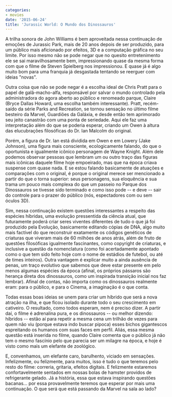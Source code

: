 ```yaml
---
categories:
- movies
date: '2015-06-24'
title: 'Jurassic World: O Mundo dos Dinossauros'
---
```


A trilha sonora de John Williams é bem aproveitada nessa continuação de emoções de Jurassic Park, mais de 20 anos depois de ser produzido, para um público mais aficionado por efeitos, 3D e a computação gráfica no seu limite. Por isso mesmo não se pode negar que no quesito entretenimento ele se sai maravilhosamente bem, impressionando quase da mesma forma com que o filme de Steven Spielberg nos impressionou. E quase já é algo muito bom para uma franquia já desgastada tentando se reerguer com ideias "novas".

Outra coisa que não se pode negar é a escolha ideal de Chris Pratt para o papel de galã-macho-alfa, responsável por salvar o mundo controlado pela administradora do agora aberto ao público e renomeado parque, Claire (Bryce Dallas Howard, uma escolha também interessante). Pratt, recém-saído da série Parks and Recreation, se tornou sensação no último filme besteiro da Marvel, Guardiões da Galáxia, e desde então tem aprimorado seu jeito canastrão com uma ponta de seriedade. Aqui ele faz uma interpretação além do que se poderia esperar, criando um Owen à altura das elucubrações filosóficas do Dr. Ian Malcolm do original.

Porém, a figura de Dr. Ian está dividida em Owen e em Lowery (Jake Johnson), uma figura mais consciente, ecologicamente falando, do que o oportunista e igualmente icônico personagem de Wayne Knight. Além dele podemos observar pessoas que lembram um ou outro traço das figuras mais icônicas daquele filme hoje empoeirado, mas que na época criava suspense com quase nada. E se estou falando basicamente de atuações e comparações com o original, é porque o original merece ser mencionado a partir do que o torna superior: seus personagens, sua eloquência e sua trama um pouco mais complexa do que um passeio no Parque dos Dinossauros se tivesse sido terminado e como isso pode -- e deve -- sair do controle para o prazer do público (nós, espectadores com ou sem óculos 3D).

Sim, nessa continuação existem questões interessantes a respeito das espécies híbridas, uma evolução pressentida da ciência atual, que futuramente poderá criar seres viventes diferentes de tudo o que já foi produzido pela Evolução, basicamente editando cópias de DNA, algo muito mais factível do que reconstruir exatamente os códigos genéticos de criaturas que viveram mais de 60 milhões de anos atrás, além de fruto de questões filosóficas igualmente fascinantes, como copyright de criaturas, e inclusive a questão da nomenclatura (como foi acertadamente apontado como o que tem sido feito hoje com o nome de estádios de futebol, ou até de times inteiros). Outra vantagem é explicar muito a ainda ausência de penas, um traço evolutivo que sabemos que deve estar presente em pelo menos algumas espécies da época (afinal, os próprios pássaros são herança direta dos dinossauros, como um inspirada transição inicial nos faz lembrar). Afinal de contas, não importa como os dinossauros realmente eram: para o público, e para o Cinema, a imaginação é o que conta.

Todas essas boas ideias se unem para criar um híbrido que será a nova atração na ilha, e que ficou isolado durante todo o seu crescimento em cativeiro. O resultado, como todos esperam, nem é preciso dizer. A partir daí, o filme é adrenalina pura, e os dinossauros -- ou melhor dizendo: híbridos -- estão aí para repetir a mesma cena um trilhão de vezes para quem não viu (porque estava indo buscar pipoca) esses bichos gigantescos espreitando os humanos com suas faces em perfil. Aliás, essa mesma questão está inserida no filme, quando Claire comenta que o público já não tem o mesmo fascínio pelo que parecia ser um milagre na época, e hoje é visto como mais um elefante de zoológico.

E, convenhamos, um elefante caro, barulhento, viciado em sensações. Infelizmente, ou felizmente, para muitos, isso é tudo o que teremos pelo resto do filme: correria, gritaria, efeitos digitais. E felizmente estaremos confortavelmente sentados em nossas bolas de hamster providos de refrigerante gelado. Já a história, essa que estava inspirando questões bacanas... por essa provavelmente teremos que esperar por mais uma continuação. O que será que está passando da Marvel na sala ao lado?